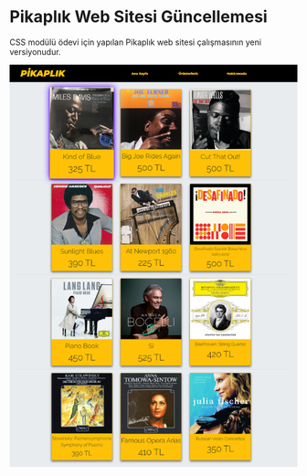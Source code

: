 # Pikaplık Web Sitesi Güncellemesi

CSS modülü ödevi için yapılan Pikaplık web sitesi çalışmasının yeni versiyonudur.

![Pikaplık Web Sitesi](img/pikaplik.png)